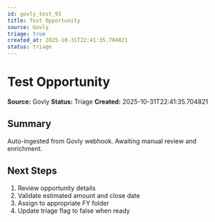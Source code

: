 ```yaml
---
id: govly_test_93
title: Test Opportunity
source: Govly
triage: true
created_at: 2025-10-31T22:41:35.704821
status: triage
---
```


# Test Opportunity

**Source:** Govly
**Status:** Triage
**Created:** 2025-10-31T22:41:35.704821

## Summary

Auto-ingested from Govly webhook. Awaiting manual review and enrichment.

## Next Steps

1. Review opportunity details
2. Validate estimated amount and close date
3. Assign to appropriate FY folder
4. Update triage flag to false when ready
